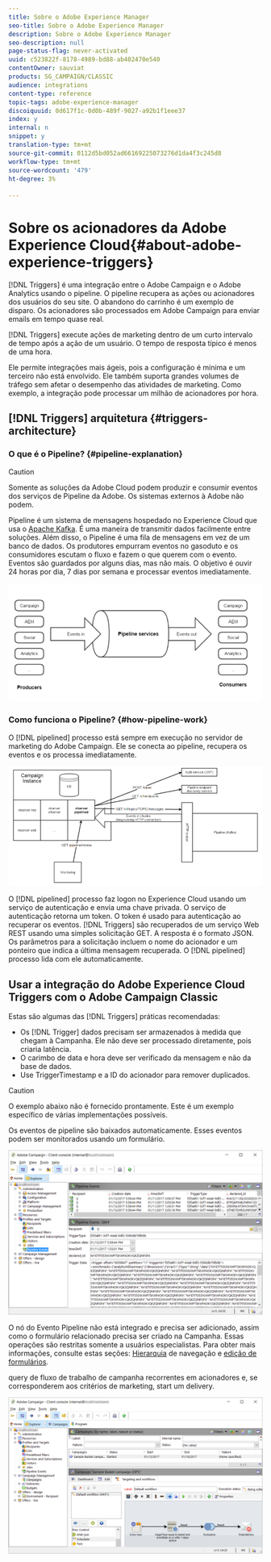 ```yaml
---
title: Sobre o Adobe Experience Manager
seo-title: Sobre o Adobe Experience Manager
description: Sobre o Adobe Experience Manager
seo-description: null
page-status-flag: never-activated
uuid: c523822f-8178-4989-bd88-ab402470e540
contentOwner: sauviat
products: SG_CAMPAIGN/CLASSIC
audience: integrations
content-type: reference
topic-tags: adobe-experience-manager
discoiquuid: 0d617f1c-0d0b-489f-9027-a92b1f1eee37
index: y
internal: n
snippet: y
translation-type: tm+mt
source-git-commit: 0112d5bd052ad66169225073276d1da4f3c245d8
workflow-type: tm+mt
source-wordcount: '479'
ht-degree: 3%

---
```



# Sobre os acionadores da Adobe Experience Cloud{#about-adobe-experience-triggers}

[!DNL Triggers] é uma integração entre o Adobe Campaign e o Adobe Analytics usando o pipeline. O pipeline recupera as ações ou acionadores dos usuários do seu site. O abandono do carrinho é um exemplo de disparo. Os acionadores são processados em Adobe Campaign para enviar emails em tempo quase real.

[!DNL Triggers] execute ações de marketing dentro de um curto intervalo de tempo após a ação de um usuário. O tempo de resposta típico é menos de uma hora.

Ele permite integrações mais ágeis, pois a configuração é mínima e um terceiro não está envolvido.
Ele também suporta grandes volumes de tráfego sem afetar o desempenho das atividades de marketing. Como exemplo, a integração pode processar um milhão de acionadores por hora.

## [!DNL Triggers] arquitetura {#triggers-architecture}

### O que é o Pipeline? {#pipeline-explanation}

>[!CAUTION]
>
>Somente as soluções da Adobe Cloud podem produzir e consumir eventos dos serviços de Pipeline da Adobe. Os sistemas externos à Adobe não podem.

Pipeline é um sistema de mensagens hospedado no Experience Cloud que usa o [Apache Kafka](http://kafka.apache.org/). É uma maneira de transmitir dados facilmente entre soluções. Além disso, o Pipeline é uma fila de mensagens em vez de um banco de dados. Os produtores empurram eventos no gasoduto e os consumidores escutam o fluxo e fazem o que querem com o evento. Eventos são guardados por alguns dias, mas não mais. O objetivo é ouvir 24 horas por dia, 7 dias por semana e processar eventos imediatamente.

![](assets/triggers_1.png)

### Como funciona o Pipeline? {#how-pipeline-work}

O [!DNL pipelined] processo está sempre em execução no servidor de marketing do Adobe Campaign. Ele se conecta ao pipeline, recupera os eventos e os processa imediatamente.

![](assets/triggers_2.png)

O [!DNL pipelined] processo faz logon no Experience Cloud usando um serviço de autenticação e envia uma chave privada. O serviço de autenticação retorna um token. O token é usado para autenticação ao recuperar os eventos. [!DNL Triggers] são recuperados de um serviço Web REST usando uma simples solicitação GET. A resposta é o formato JSON. Os parâmetros para a solicitação incluem o nome do acionador e um ponteiro que indica a última mensagem recuperada. O [!DNL pipelined] processo lida com ele automaticamente.

## Usar a integração do Adobe Experience Cloud Triggers com o Adobe Campaign Classic

Estas são algumas das [!DNL Triggers] práticas recomendadas:

* Os [!DNL Trigger] dados precisam ser armazenados à medida que chegam à Campanha. Ele não deve ser processado diretamente, pois criaria latência.
* O carimbo de data e hora deve ser verificado da mensagem e não da base de dados.
* Use TriggerTimestamp e a ID do acionador para remover duplicados.

>[!CAUTION]
>
>O exemplo abaixo não é fornecido prontamente. Este é um exemplo específico de várias implementações possíveis.

Os eventos de pipeline são baixados automaticamente. Esses eventos podem ser monitorados usando um formulário.

![](assets/triggers_3.png)

O nó do Evento Pipeline não está integrado e precisa ser adicionado, assim como o formulário relacionado precisa ser criado na Campanha. Essas operações são restritas somente a usuários especialistas. Para obter mais informações, consulte estas seções: [Hierarquia](../../configuration/using/about-navigation-hierarchy.md) de navegação e [edição de formulários](../../configuration/using/editing-forms.md).

query de fluxo de trabalho de campanha recorrentes em acionadores e, se corresponderem aos critérios de marketing, start um delivery.

![](assets/triggers_4.png)
